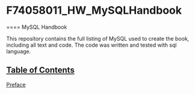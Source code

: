 # F74058011_HW_MySQLHandbook
====
MySQL Handbook

This repository contains the full listing of MySQL used to create the book, including all text and code. The code was written and tested with sql language.

## [Table of Contents](http://nbviewer.jupyter.org/github/jakevdp/PythonDataScienceHandbook/blob/master/notebooks/Index.ipynb)
   [Preface](http://nbviewer.jupyter.org/github/jakevdp/PythonDataScienceHandbook/blob/master/notebooks/00.00-Preface.ipynb)
   
   
   
